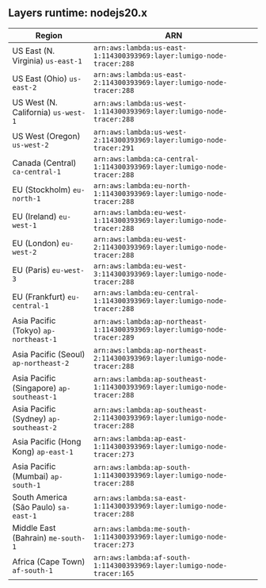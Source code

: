 Layers runtime: nodejs20.x
----
| Region | ARN |
| --- | --- |
|US East (N. Virginia)  `us-east-1`|`arn:aws:lambda:us-east-1:114300393969:layer:lumigo-node-tracer:288`|
|US East (Ohio)  `us-east-2`|`arn:aws:lambda:us-east-2:114300393969:layer:lumigo-node-tracer:288`|
|US West (N. California)  `us-west-1`|`arn:aws:lambda:us-west-1:114300393969:layer:lumigo-node-tracer:288`|
|US West (Oregon)  `us-west-2`|`arn:aws:lambda:us-west-2:114300393969:layer:lumigo-node-tracer:291`|
|Canada (Central)  `ca-central-1`|`arn:aws:lambda:ca-central-1:114300393969:layer:lumigo-node-tracer:288`|
|EU (Stockholm)  `eu-north-1`|`arn:aws:lambda:eu-north-1:114300393969:layer:lumigo-node-tracer:288`|
|EU (Ireland)  `eu-west-1`|`arn:aws:lambda:eu-west-1:114300393969:layer:lumigo-node-tracer:288`|
|EU (London)  `eu-west-2`|`arn:aws:lambda:eu-west-2:114300393969:layer:lumigo-node-tracer:288`|
|EU (Paris)  `eu-west-3`|`arn:aws:lambda:eu-west-3:114300393969:layer:lumigo-node-tracer:288`|
|EU (Frankfurt)  `eu-central-1`|`arn:aws:lambda:eu-central-1:114300393969:layer:lumigo-node-tracer:288`|
|Asia Pacific (Tokyo)  `ap-northeast-1`|`arn:aws:lambda:ap-northeast-1:114300393969:layer:lumigo-node-tracer:289`|
|Asia Pacific (Seoul)  `ap-northeast-2`|`arn:aws:lambda:ap-northeast-2:114300393969:layer:lumigo-node-tracer:288`|
|Asia Pacific (Singapore)  `ap-southeast-1`|`arn:aws:lambda:ap-southeast-1:114300393969:layer:lumigo-node-tracer:288`|
|Asia Pacific (Sydney)  `ap-southeast-2`|`arn:aws:lambda:ap-southeast-2:114300393969:layer:lumigo-node-tracer:288`|
|Asia Pacific (Hong Kong)  `ap-east-1`|`arn:aws:lambda:ap-east-1:114300393969:layer:lumigo-node-tracer:273`|
|Asia Pacific (Mumbai)  `ap-south-1`|`arn:aws:lambda:ap-south-1:114300393969:layer:lumigo-node-tracer:288`|
|South America (São Paulo)  `sa-east-1`|`arn:aws:lambda:sa-east-1:114300393969:layer:lumigo-node-tracer:288`|
|Middle East (Bahrain)  `me-south-1`|`arn:aws:lambda:me-south-1:114300393969:layer:lumigo-node-tracer:273`|
|Africa (Cape Town)  `af-south-1`|`arn:aws:lambda:af-south-1:114300393969:layer:lumigo-node-tracer:165`|
